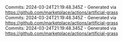 Commits: 2024-03-24T21:19:48.345Z - Generated via https://github.com/marketplace/actions/artificial-grass
<br>
Commits: 2024-03-24T21:19:48.345Z - Generated via https://github.com/marketplace/actions/artificial-grass
<br>
Commits: 2024-03-24T21:19:48.345Z - Generated via https://github.com/marketplace/actions/artificial-grass
<br>
